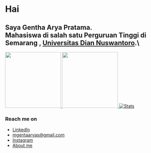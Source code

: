 
# Hai 

Saya **Gentha Arya Pratama**.\
**Mahasiswa** di salah satu Perguruan Tinggi di Semarang , [Universitas Dian Nuswantoro](https://www.dinus.ac.id/).\
------------------------------------------------------------------------------------------


<p align="left">
<a href="https://github.com/Genta-dinus">
  <img height="180em" src="https://github-readme-stats-eight-theta.vercel.app/api?username=Genta-dinus&show_icons=true&theme=algolia&include_all_commits=true&count_private=true"/>
  <img height="180em" src="https://github-readme-stats-eight-theta.vercel.app/api/top-langs/?username=Genta-dinus&layout=compact&langs_count=8&theme=algolia"/>
  <img src="https://github-readme-stats.vercel.app/api?username=Genta-dinus&show_icons=true&theme=radical" alt="Stats" />
  
</a>
</p>


### Reach me on
- <a href="https://www.linkedin.com/in/m-gentha-arya-pratama-37b419231/">LinkedIn</a>
- mgentaaryas@gmail.com
- <a href="https://www.instagram.com/mgentaarya/">Instagram</a>
- <a href="https://github.com/Genta-dinus/Genta-dinus">About me</a>
